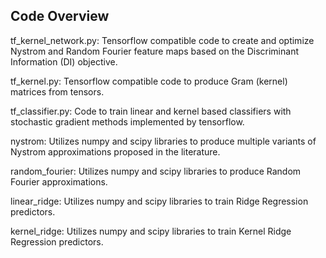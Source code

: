 ## Code Overview

tf_kernel_network.py: Tensorflow compatible code to create and optimize Nystrom and Random Fourier feature maps based on the Discriminant Information (DI) objective.

tf_kernel.py: Tensorflow compatible code to produce Gram (kernel) matrices from tensors.

tf_classifier.py: Code to train linear and kernel based classifiers with stochastic gradient methods implemented by tensorflow. 

nystrom: Utilizes numpy and scipy libraries to produce multiple variants of Nystrom approximations proposed in the literature.

random_fourier: Utilizes numpy and scipy libraries to produce Random Fourier approximations.

linear_ridge: Utilizes numpy and scipy libraries to train Ridge Regression predictors.

kernel_ridge: Utilizes numpy and scipy libraries to train Kernel Ridge Regression predictors.
